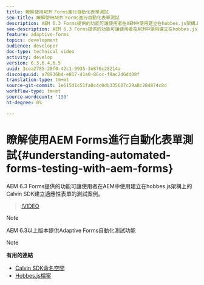 ```yaml
---
title: 瞭解使用AEM Forms進行自動化表單測試
seo-title: 瞭解使用AEM Forms進行自動化表單測試
description: AEM 6.3 Forms提供的功能可讓使用者在AEM中使用建立在hobbes.js架構上的Calvin SDK建立適應性表單的測試案例
seo-description: AEM 6.3 Forms提供的功能可讓使用者在AEM中使用建立在hobbes.js架構上的Calvin SDK建立適應性表單的測試案例
feature: adaptive-forms
topics: development
audience: developer
doc-type: technical video
activity: develop
version: 6.3,6.4,6.5
uuid: 3cea2785-28f0-42c1-9935-3e876c28214a
discoiquuid: a78936b4-e817-41a0-86cc-f9ac2d6dd08f
translation-type: tm+mt
source-git-commit: 1e615d1c51fa0c4c0db335607c29a8c284874c8d
workflow-type: tm+mt
source-wordcount: '130'
ht-degree: 0%

---
```



# 瞭解使用AEM Forms進行自動化表單測試{#understanding-automated-forms-testing-with-aem-forms}

AEM 6.3 Forms提供的功能可讓使用者在AEM中使用建立在hobbes.js架構上的Calvin SDK建立適應性表單的測試案例。

>[!VIDEO](https://video.tv.adobe.com/v/19700/)

>[!NOTE]
>
>AEM 6.3以上版本提供Adaptive Forms自動化測試功能

>[!NOTE]
>
>**有用的連結**
>
>* [Calvin SDK命名空間](https://helpx.adobe.com/aem-forms/6-3/calvin-sdk-javascript-api/calvin.html)
>* [Hobbes.js檔案](https://docs.adobe.com/docs/en/aem/6-3/develop/ref/test-api/index.html)

